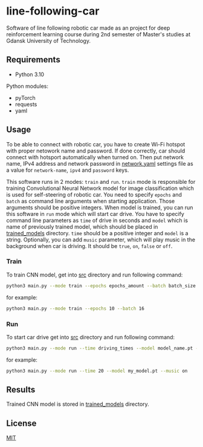 # line-following-car

Software of line following robotic car made as an project for deep reinforcement learning course during 2nd semester of Master's studies at Gdansk University of Technology.

## Requirements

* Python 3.10

Python modules:

* pyTorch
* requests
* yaml

## Usage

To be able to connect with robotic car, you have to create Wi-Fi hotspot with proper netowork name and password. If done correctly, car should connect with hotsport automatically when turned on. Then put network name, IPv4 address and network password in [network.yaml](settings/network.yaml) settings file as a value for `network-name`, `ipv4` and `password` keys.

This software runs in 2 modes: `train` and `run`. `train` mode is responsible for training Convolutional Neural Network model for image classification which is used for self-steering of robotic car. You need to specify `epochs` and `batch` as command line arguments when starting application. Those arguments should be positive integers. When model is trained, you can run this software in `run` mode which will start car drive. You have to specify command line parameters as `time` of drive in seconds and `model` which is name of previously trained model, which should be placed in [trained_models](src/ai_model/trained_models) directory. `time` should be a positive integer and `model` is a string. Optionally, you can add `music` parameter, which will play music in the background when car is driving. It should be `true`, `on`, `false` or `off`.

### Train

To train CNN model, get into [src](src/) directory and run following command:

```bash
python3 main.py --mode train --epochs epochs_amount --batch batch_size
```

for example:

```bash
python3 main.py --mode train --epochs 10 --batch 16
```

### Run

To start car drive get into [src](src/) directory and run following command:

```bash
python3 main.py --mode run --time driving_times --model model_name.pt --music if_music
```

for example:

```bash
python3 main.py --mode run --time 20 --model my_model.pt --music on
```

## Results

Trained CNN model is stored in [trained_models](src/ai_model/trained_models) directory.

## License

[MIT](https://choosealicense.com/licenses/mit/)
